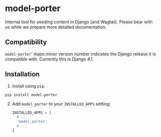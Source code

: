 model-porter
============

Internal tool for seeding content in Django (and Wagtail). Please bear with us while we prepare more detailed documentation.

Compatibility
-------------

`model-porter`' major.minor version number indicates the Django release it is compatible with. Currently this is Django 4.1.

Installation
------------

1. Install using `pip`:
  ```shell
  pip install model-porter
  ```
2. Add
   `model_porter` to your `INSTALLED_APPS` setting:
   ```python
   INSTALLED_APPS = [
     # ...
     'model_porter'
     # ...
   ]
   ```
